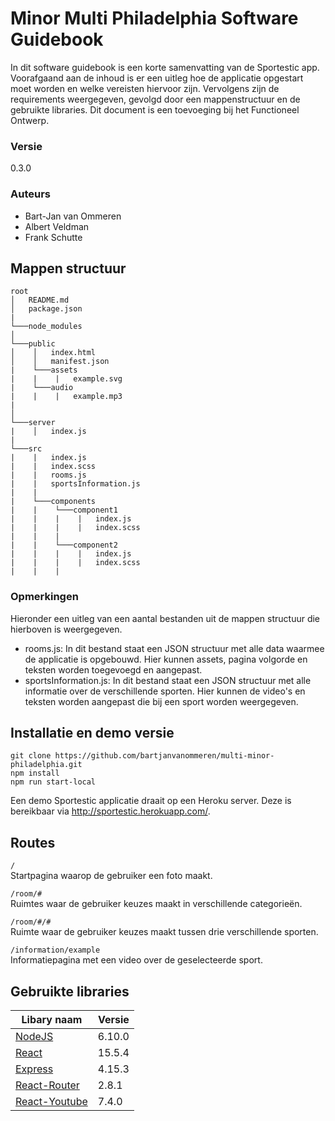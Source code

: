 # Minor Multi Philadelphia Software Guidebook  
In dit software guidebook is een korte samenvatting van de Sportestic app. Voorafgaand aan de inhoud is er een uitleg hoe de applicatie opgestart moet worden en welke vereisten hiervoor zijn. Vervolgens zijn de requirements weergegeven, gevolgd door een mappenstructuur en de gebruikte libraries. Dit document is een toevoeging bij het Functioneel Ontwerp.

### Versie
0.3.0

### Auteurs  
- Bart-Jan van Ommeren
- Albert Veldman
- Frank Schutte

## Mappen structuur
```
root
│   README.md
│   package.json   
|
└───node_modules
│
└───public
│    │   index.html
│    │   manifest.json
|    └───assets
|    |    |   example.svg
|    └───audio
|    |    |   example.mp3   
|    
│   
└───server
|    │   index.js
|
└───src
|    |   index.js
|    |   index.scss
|    |   rooms.js
|    |   sportsInformation.js
|    |
|    └───components
|    |    └───component1
|    |    |    |   index.js
|    |    |    |   index.scss
|    |    |
|    |    └───component2
|    |    |    |   index.js
|    |    |    |   index.scss
|    |    |
```
### Opmerkingen
Hieronder een uitleg van een aantal bestanden uit de mappen structuur die hierboven is weergegeven.
* rooms.js: In dit bestand staat een JSON structuur met alle data waarmee de applicatie is opgebouwd.
Hier kunnen assets, pagina volgorde en teksten worden toegevoegd en aangepast.  
* sportsInformation.js: In dit bestand staat een JSON structuur met alle informatie over de verschillende sporten.
Hier kunnen de video's en teksten worden aangepast die bij een sport worden weergegeven.  

## Installatie en demo versie
```
git clone https://github.com/bartjanvanommeren/multi-minor-philadelphia.git
npm install
npm run start-local
```

Een demo Sportestic applicatie draait op een Heroku server. Deze is bereikbaar via http://sportestic.herokuapp.com/.

## Routes
``/`` <br> 
Startpagina waarop de gebruiker een foto maakt.

``/room/#`` <br> 
Ruimtes waar de gebruiker keuzes maakt in verschillende categorieën.

``/room/#/#`` <br> 
Ruimte waar de gebruiker keuzes maakt tussen drie verschillende sporten.

``/information/example`` <br> 
Informatiepagina met een video over de geselecteerde sport.

## Gebruikte libraries
Libary naam | Versie
--- | ---
[NodeJS](https://nodejs.org/en/) | 6.10.0
[React](https://facebook.github.io/react/) | 15.5.4
[Express](https://expressjs.com/) | 4.15.3
[React-Router](https://github.com/ReactTraining/react-router) | 2.8.1
[React-Youtube](https://github.com/ReactTraining/react-router) | 7.4.0
